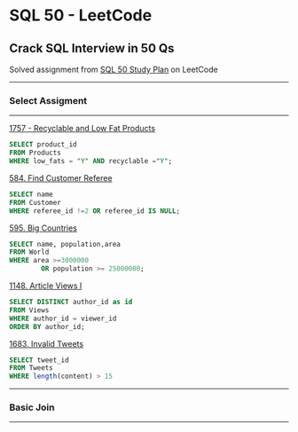 # SQL 50 - LeetCode
## Crack SQL Interview in 50 Qs
Solved assignment from [SQL 50 Study Plan](https://leetcode.com/studyplan/top-sql-50/) on LeetCode

---
### Select Assigment
---

[1757 - Recyclable and Low Fat Products](https://leetcode.com/problems/recyclable-and-low-fat-products/)
```sql
SELECT product_id 
FROM Products
WHERE low_fats = "Y" AND recyclable ="Y";
```
[584. Find Customer Referee](https://leetcode.com/problems/find-customer-referee/description/?envType=study-plan-v2&envId=top-sql-50)
```sql
SELECT name
FROM Customer
WHERE referee_id !=2 OR referee_id IS NULL;
```
[595. Big Countries](https://leetcode.com/problems/big-countries/description/?envType=study-plan-v2&envId=top-sql-50)
```sql
SELECT name, population,area
FROM World
WHERE area >=3000000 
        OR population >= 25000000;
```
[1148. Article Views I](https://leetcode.com/problems/article-views-i/description/?envType=study-plan-v2&envId=top-sql-50)
```sql
SELECT DISTINCT author_id as id
FROM Views
WHERE author_id = viewer_id
ORDER BY author_id;
```
[1683. Invalid Tweets](https://leetcode.com/problems/invalid-tweets/description/?envType=study-plan-v2&envId=top-sql-50)
```sql
SELECT tweet_id
FROM Tweets
WHERE length(content) > 15
```
---
### Basic Join
---
